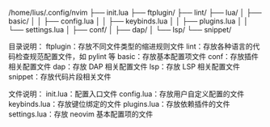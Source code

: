/home/lius/.config/nvim
├── init.lua
├── ftplugin/
├── lint/
├── lua/
│   ├── basic/
│   │   ├── config.lua
│   │   ├── keybinds.lua
│   │   ├── plugins.lua
│   │   └── settings.lua
│   ├── conf/
│   ├── dap/
│   └── lsp/
└── snippet/

目录说明：
    ftplugin：存放不同文件类型的缩进规则文件
    lint：存放各种语言的代码检查规范配置文件，如 pylint 等
    basic：存放基本配置项文件
    conf：存放插件相关配置文件
    dap：存放 DAP 相关配置文件
    lsp：存放 LSP 相关配置文件
    snippet：存放代码片段相关文件

文件说明：
    init.lua：配置入口文件
    config.lua：存放用户自定义配置的文件
    keybinds.lua：存放键位绑定的文件
    plugins.lua：存放依赖插件的文件
    settings.lua：存放 neovim 基本配置项的文件
